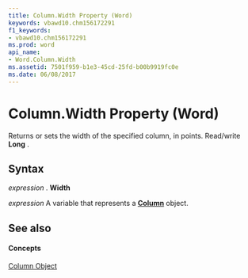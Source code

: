 ```yaml
---
title: Column.Width Property (Word)
keywords: vbawd10.chm156172291
f1_keywords:
- vbawd10.chm156172291
ms.prod: word
api_name:
- Word.Column.Width
ms.assetid: 7501f959-b1e3-45cd-25fd-b00b9919fc0e
ms.date: 06/08/2017
---
```



# Column.Width Property (Word)

 Returns or sets the width of the specified column, in points. Read/write **Long** .


## Syntax

 _expression_ . **Width**

 _expression_ A variable that represents a **[Column](Word.Column.md)** object.


## See also


#### Concepts


[Column Object](Word.Column.md)

